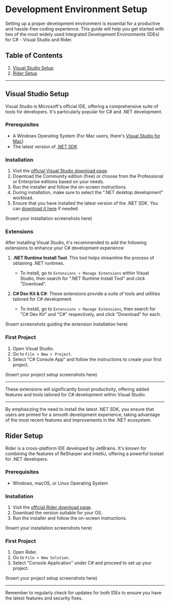 # Development Environment Setup

Setting up a proper development environment is essential for a productive and hassle-free coding experience. This guide will help you get started with two of the most widely used Integrated Development Environments (IDEs) for C# - Visual Studio and Rider.

## Table of Contents

1. [Visual Studio Setup](#visual-studio)
2. [Rider Setup](#rider)

---

## Visual Studio Setup

Visual Studio is Microsoft's official IDE, offering a comprehensive suite of tools for developers. It's particularly popular for C# and .NET development.

### Prerequisites

- A Windows Operating System (For Mac users, there's [Visual Studio for Mac](https://visualstudio.microsoft.com/vs/mac/))
- The latest version of [.NET SDK](https://dotnet.microsoft.com/download/dotnet)

### Installation

1. Visit the [official Visual Studio download page](https://visualstudio.microsoft.com/downloads/).
2. Download the Community edition (free) or choose from the Professional or Enterprise editions based on your needs.
3. Run the installer and follow the on-screen instructions.
4. During installation, make sure to select the ".NET desktop development" workload.
5. Ensure that you have installed the latest version of the .NET SDK. You can [download it here](https://dotnet.microsoft.com/download/dotnet) if needed.

(Insert your installation screenshots here)

### Extensions

After installing Visual Studio, it's recommended to add the following extensions to enhance your C# development experience:

1. **.NET Runtime Install Tool**: This tool helps streamline the process of obtaining .NET runtimes.
   - To install, go to `Extensions > Manage Extensions` within Visual Studio, then search for ".NET Runtime Install Tool" and click "Download".

2. **C# Dev Kit & C#**: These extensions provide a suite of tools and utilities tailored for C# development.
   - To install, go to `Extensions > Manage Extensions`, then search for "C# Dev Kit" and "C#" respectively, and click "Download" for each.

(Insert screenshots guiding the extension installation here)

### First Project

1. Open Visual Studio.
2. Go to `File > New > Project`.
3. Select "C# Console App" and follow the instructions to create your first project.

(Insert your project setup screenshots here)

---

These extensions will significantly boost productivity, offering added features and tools tailored for C# development within Visual Studio.


---

By emphasizing the need to install the latest .NET SDK, you ensure that users are primed for a smooth development experience, taking advantage of the most recent features and improvements in the .NET ecosystem.

## Rider Setup

Rider is a cross-platform IDE developed by JetBrains. It's known for combining the features of ReSharper and IntelliJ, offering a powerful toolset for .NET developers.

### Prerequisites

- Windows, macOS, or Linux Operating System

### Installation

1. Visit the [official Rider download page](https://www.jetbrains.com/rider/download/).
2. Download the version suitable for your OS.
3. Run the installer and follow the on-screen instructions.

(Insert your installation screenshots here)

### First Project

1. Open Rider.
2. Go to `File > New Solution`.
3. Select "Console Application" under C# and proceed to set up your project.

(Insert your project setup screenshots here)

---

Remember to regularly check for updates for both IDEs to ensure you have the latest features and security fixes.

